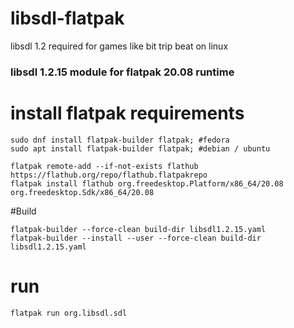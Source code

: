 # libsdl-flatpak
libsdl 1.2 required for games like bit trip beat on linux

### libsdl 1.2.15 module for flatpak 20.08 runtime 

# install flatpak requirements
```
sudo dnf install flatpak-builder flatpak; #fedora
sudo apt install flatpak-builder flatpak; #debian / ubuntu

flatpak remote-add --if-not-exists flathub https://flathub.org/repo/flathub.flatpakrepo
flatpak install flathub org.freedesktop.Platform/x86_64/20.08 org.freedesktop.Sdk/x86_64/20.08
```

#Build
```
flatpak-builder --force-clean build-dir libsdl1.2.15.yaml
flatpak-builder --install --user --force-clean build-dir libsdl1.2.15.yaml
```
# run
```
flatpak run org.libsdl.sdl
```


